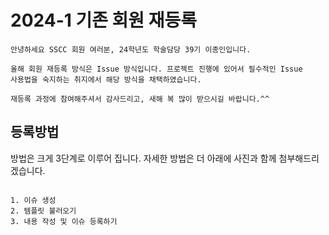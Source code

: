 # 2024-1 기존 회원 재등록
```
안녕하세요 SSCC 회원 여러분, 24학년도 학술담당 39기 이종인입니다.

올해 회원 재등록 방식은 Issue 방식입니다. 프로젝트 진행에 있어서 필수적인 Issue
사용법을 숙지하는 취지에서 해당 방식을 채택하였습니다.

재등록 과정에 참여해주셔서 감사드리고, 새해 복 많이 받으시길 바랍니다.^^
```
## 등록방법

방법은 크게 3단계로 이루어 집니다. 자세한 방법은 더 아래에 사진과 함께 첨부해드리겠습니다.
```

1. 이슈 생성
2. 템플릿 불러오기
3. 내용 작성 및 이슈 등록하기
````

